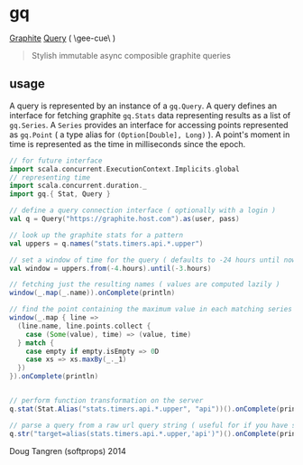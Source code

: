 # gq

[Graphite](http://graphite.wikidot.com/) [Query](http://graphite.readthedocs.org/en/latest/render_api.html) ( \gee-cue\ )

> Stylish immutable async composible graphite queries 

## usage

A query is represented by an instance of a `gq.Query`.
A query defines an interface for fetching graphite `gq.Stats` data representing results as a list of `gq.Series`.
A `Series` provides an interface for accessing points represented as `gq.Point` ( a type alias for `(Option[Double], Long)` ).
A point's moment in time is represented as the time in milliseconds since the epoch.

```scala
// for future interface
import scala.concurrent.ExecutionContext.Implicits.global
// representing time
import scala.concurrent.duration._
import gq.{ Stat, Query }

// define a query connection interface ( optionally with a login )
val q = Query("https://graphite.host.com").as(user, pass)

// look up the graphite stats for a pattern
val uppers = q.names("stats.timers.api.*.upper")

// set a window of time for the query ( defaults to -24 hours until now )
val window = uppers.from(-4.hours).until(-3.hours)

// fetching just the resulting names ( values are computed lazily )
window(_.map(_.name)).onComplete(println)

// find the point containing the maximum value in each matching series
window(_.map { line =>
  (line.name, line.points.collect {
    case (Some(value), time) => (value, time)
  } match {
    case empty if empty.isEmpty => 0D
    case xs => xs.maxBy(_._1)
  })
}).onComplete(println)


// perform function transformation on the server
q.stat(Stat.Alias("stats.timers.api.*.upper", "api"))().onComplete(println)

// parse a query from a raw url query string ( useful for if you have saved queries )
q.str("target=alias(stats.timers.api.*.upper,'api')")().onComplete(println)
```

Doug Tangren (softprops) 2014
